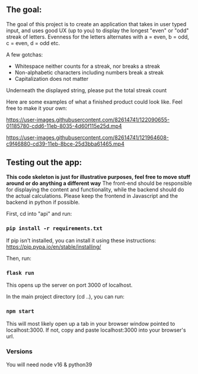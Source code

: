 ## The goal:

The goal of this project is to create an application that takes in user typed input, and uses good UX (up to you) to display the longest "even" or "odd" streak of letters.
Evenness for the letters alternates with a = even, b = odd, c = even, d = odd etc.

A few gotchas:

- Whitespace neither counts for a streak, nor breaks a streak
- Non-alphabetic characters including numbers break a streak
- Capitalization does not matter

Underneath the displayed string, please put the total streak count

Here are some examples of what a finished product could look like. Feel free to make it your own:

https://user-images.githubusercontent.com/82614741/122090655-01185780-cdd6-11eb-8035-4d60f115e25d.mp4

https://user-images.githubusercontent.com/82614741/121964608-c9f46880-cd39-11eb-8bce-25d3bba61465.mp4

## Testing out the app:

**This code skeleton is just for illustrative purposes, feel free to move stuff around or do anything a different way**
The front-end should be responsible for displaying the content and functionality, while the backend should do the actual calculations.
Please keep the frontend in Javascript and the backend in python if possible.

First, cd into "api" and run:

### `pip install -r requirements.txt`

If pip isn't installed, you can install it using these instructions:
https://pip.pypa.io/en/stable/installing/

Then, run:

### `flask run`

This opens up the server on port 3000 of localhost.

In the main project directory (cd ..), you can run:

### `npm start`

This will most likely open up a tab in your browser window pointed to localhost:3000. If not, copy and paste localhost:3000 into your browser's url.

### Versions

You will need node v16 & python39
